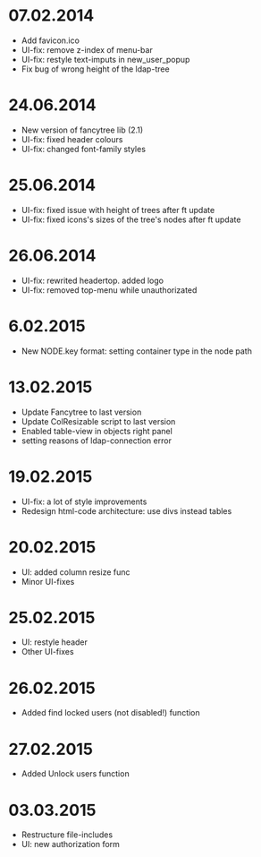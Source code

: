 
# 07.02.2014
* Add favicon.ico
* UI-fix: remove z-index of menu-bar
* UI-fix: restyle text-imputs in new_user_popup
* Fix bug of wrong height of the ldap-tree


# 24.06.2014
* New version of fancytree lib (2.1)
* UI-fix: fixed header colours
* UI-fix: changed font-family styles

# 25.06.2014
* UI-fix: fixed issue with height of trees after ft update
* UI-fix: fixed icons's sizes of the tree's nodes after ft update

# 26.06.2014
* UI-fix: rewrited headertop. added logo
* UI-fix: removed top-menu while unauthorizated

# 6.02.2015
* New NODE.key format: setting container type in the node path

# 13.02.2015
* Update Fancytree to last version
* Update ColResizable script to last version
* Enabled table-view in objects right panel
* setting reasons of ldap-connection error 

# 19.02.2015
* UI-fix: a lot of style improvements
* Redesign html-code architecture: use divs instead tables

# 20.02.2015
* UI: added column resize func
* Minor UI-fixes


# 25.02.2015
* UI: restyle header
* Other UI-fixes

# 26.02.2015
* Added find locked users (not disabled!) function 

# 27.02.2015
* Added Unlock users function 

# 03.03.2015
* Restructure file-includes
* UI: new authorization form